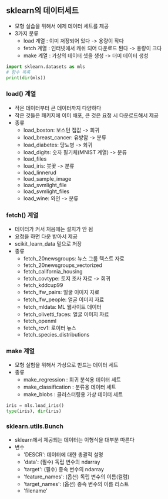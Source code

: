 ## sklearn의 데이터세트

- 모형 실습을 위해서 예제 데이터 세트를 제공
- 3가지 분류
    - load  계열 : 이미 저장되어 있다 -> 용량이 작다
    - fetch 계열 : 인터넷에서 캐쉬 되어 다운로드 된다 -> 용량이 크다
    - make  계열 : 가상의 데이터 셋을 생성 -> 더미 데이터 생성

```python
import sklearn.datasets as mls
# 함수 목록
print(dir(mls))
```



### load() 계열

- 작은 데이터부터 큰 데이터까지 다양하다
- 작은 것들은 패키지에 이미 배포, 큰 것은 요청 시 다운로드해서 제공
- 종류
    - load_boston: 보스턴 집값 -> 회귀
    - load_breast_cancer: 유방암 -> 분류
    - load_diabetes: 당뇨병 -> 회귀
    - load_digits: 숫자 필기체(MNIST 계열) -> 분류
    - load_files
    - load_iris: 붓꽃 -> 분류
    - load_linnerud
    - load_sample_image
    - load_svmlight_file
    - load_svmlight_files
    - load_wine: 와인 -> 분류



### fetch() 계열

- 데이터가 커서 처음에는 설치가 안 됨
- 요청을 하면 다운 받아서 제공
- scikit_learn_data 밑으로 저장
- 종류
    - fetch_20newsgroups: 뉴스 그룹 텍스트 자료
    - fetch_20newsgroups_vectorized
    - fetch_california_housing
    - fetch_covtype: 토지 조사 자료 -> 회귀
    - fetch_kddcup99
    - fetch_lfw_pairs: 얼굴 이미지 자료
    - fetch_lfw_people: 얼굴 이미지 자료
    - fetch_mldata: ML 웹사이트 데이터
    - fetch_olivetti_faces: 얼굴 이미지 자료
    - fetch_openml
    - fetch_rcv1: 로이터 뉴스
    - fetch_species_distributions



### make 계열

- 모형 실험을 위해서 가상으로 만드는 데이터 세트
- 종류
    - make_regression : 회귀 분석용 데이터 세트
    - make_classification : 분류용 데이터 세트
    - make_blobs : 클러스터링용 가상 데이터 세트



```python
iris = mls.load_iris()
type(iris), dir(iris)
```

### sklearn.utils.Bunch

- sklearn에서 제공되는 데이터는 이형식을 대부분 따른다
- 변수
    - 'DESCR': 데이터에 대한 총괄적 설명
    - 'data': (필수) 독립 변수의 ndarray
    - 'target': (필수) 종속 변수의 ndarray
    - 'feature_names': (옵션) 독립 변수의 이름(컬럼)
    - 'target_names': (옵션) 종속 변수의 이름 리스트
    - 'filename' 